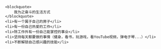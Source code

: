    <blockquote>
        我为之奋斗的生活方式
    </blockquote>
    <li>有一个属于自己的房子</li>
    <li>有一份自己热爱的工作</li>
    <li>除工作外有一份自己能掌控的事业</li>
    <li>坚持每天都要做的事情（健身，看书，玩游戏，看YouTube视频，弹电子琴...）</li>
    <li>不断解锁自己感兴趣的技能</li>
